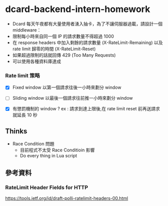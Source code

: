 # dcard-backend-intern-homework

-   Dcard 每天午夜都有大量使用者湧入抽卡，為了不讓伺服器過載，請設計一個 middleware：
-   限制每小時來自同一個 IP 的請求數量不得超過 1000
-   在 response headers 中加入剩餘的請求數量 (X-RateLimit-Remaining) 以及 rate limit 歸零的時間 (X-RateLimit-Reset)
-   如果超過限制的話就回傳 429 (Too Many Requests)
-   可以使用各種資料庫達成

### Rate limit 策略

-   [x] Fixed window
        以第一個請求往後一小時來劃分 window

-   [ ] Sliding window
        以最後一個請求往前推一小時來劃分 window

-   [x] 有懲罰機制的 window ?
        ex : 請求到達上限後,在 rate limit reset 前再送請求就延長 10 秒

## Thinks

-   Race Condition 問題
    -   目前程式不太受 Race Conditioin 影響
    -   Do every thing in Lua script

## 參考資料

### RateLimit Header Fields for HTTP

https://tools.ietf.org/id/draft-polli-ratelimit-headers-00.html

